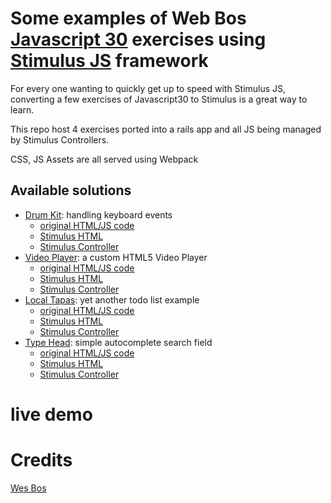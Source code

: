 # Some examples of Web Bos [Javascript 30](javascript30.com) exercises using [Stimulus JS](https://stimulusjs.org/) framework

For every one wanting to quickly get up to speed with Stimulus JS, converting a few exercises of Javascript30 to Stimulus is a great way to learn.

This repo host 4 exercises ported into a rails app and all JS being managed by Stimulus Controllers.

CSS, JS Assets are all served using Webpack

## Available solutions

* [Drum Kit](https://adrienpoly.github.io/JavaScript30/01%20-%20JavaScript%20Drum%20Kit/index-START.html): handling keyboard events
  * [original HTML/JS code](https://github.com/adrienpoly/JavaScript30/blob/master/01%20-%20JavaScript%20Drum%20Kit/index-FINISHED.html)
  * [Stimulus HTML](https://github.com/adrienpoly/javascript30-stimulus/blob/master/app/views/examples/drum_kit.html.erb)
  * [Stimulus Controller](https://github.com/adrienpoly/javascript30-stimulus/blob/master/app/javascript/controllers/drum_kit_controller.js)
* [Video Player](https://adrienpoly.github.io/JavaScript30/11%20-%20Custom%20Video%20Player/index.html): a custom HTML5 Video Player
  * [original HTML/JS code](https://github.com/adrienpoly/JavaScript30/tree/master/11%20-%20Custom%20Video%20Player)
  * [Stimulus HTML](https://github.com/adrienpoly/javascript30-stimulus/blob/master/app/views/examples/video_player.html.erb)
  * [Stimulus Controller](https://github.com/adrienpoly/javascript30-stimulus/blob/master/app/javascript/controllers/video_player_controller.js)
* [Local Tapas](https://adrienpoly.github.io/JavaScript30/15%20-%20LocalStorage/index-START.html): yet another todo list example
  * [original HTML/JS code](https://github.com/adrienpoly/JavaScript30/blob/master/15%20-%20LocalStorage/index-START.html)
  * [Stimulus HTML](https://github.com/adrienpoly/javascript30-stimulus/blob/master/app/views/examples/local_tapas.html.erb)
  * [Stimulus Controller](https://github.com/adrienpoly/javascript30-stimulus/blob/master/app/javascript/controllers/local_tapas_controller.js)
* [Type Head](https://adrienpoly.github.io/JavaScript30/06%20-%20Type%20Ahead/index-START.html): simple autocomplete search field
  * [original HTML/JS code](https://github.com/adrienpoly/JavaScript30/blob/master/06%20-%20Type%20Ahead/index-FINISHED.html)
  * [Stimulus HTML](https://github.com/adrienpoly/javascript30-stimulus/blob/master/app/views/examples/type_head.html.erb)
  * [Stimulus Controller](https://github.com/adrienpoly/javascript30-stimulus/blob/master/app/javascript/controllers/type_head_controller.js)

# live demo

# Credits

[Wes Bos](https://github.com/wesbos/JavaScript30)
